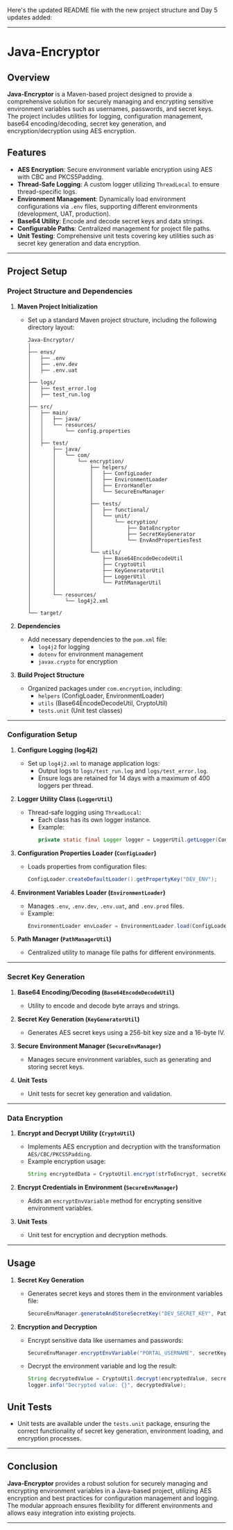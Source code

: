 Here's the updated README file with the new project structure and Day 5 updates added:

---

# Java-Encryptor

## Overview
**Java-Encryptor** is a Maven-based project designed to provide a comprehensive solution for securely managing and encrypting sensitive environment variables such as usernames, passwords, and secret keys. The project includes utilities for logging, configuration management, base64 encoding/decoding, secret key generation, and encryption/decryption using AES encryption.

## Features
- **AES Encryption**: Secure environment variable encryption using AES with CBC and PKCS5Padding.
- **Thread-Safe Logging**: A custom logger utilizing `ThreadLocal` to ensure thread-specific logs.
- **Environment Management**: Dynamically load environment configurations via `.env` files, supporting different environments (development, UAT, production).
- **Base64 Utility**: Encode and decode secret keys and data strings.
- **Configurable Paths**: Centralized management for project file paths.
- **Unit Testing**: Comprehensive unit tests covering key utilities such as secret key generation and data encryption.

---

## Project Setup

### Project Structure and Dependencies

1. **Maven Project Initialization**  
   - Set up a standard Maven project structure, including the following directory layout:

     ```plaintext
     Java-Encryptor/
     │
     ├── envs/
     │   ├── .env
     │   ├── .env.dev
     │   ├── .env.uat
     │
     ├── logs/
     │   ├── test_error.log
     │   ├── test_run.log
     │
     ├── src/
     │   ├── main/
     │   │   ├── java/
     │   │   └── resources/
     │   │       └── config.properties
     │   │
     │   ├── test/
     │       ├── java/
     │       │   └── com/
     │       │       └── encryption/
     │       │           ├── helpers/
     │       │           │   ├── ConfigLoader
     │       │           │   ├── EnvironmentLoader
     │       │           │   ├── ErrorHandler
     │       │           │   └── SecureEnvManager
     │       │           │
     │       │           ├── tests/
     │       │           │   ├── functional/
     │       │           │   └── unit/
     │       │           │       └── ecryption/
     │       │           │           ├── DataEncryptor
     │       │           │           ├── SecretKeyGenerator
     │       │           │           └── EnvAndPropertiesTest
     │       │           │
     │       │           └── utils/
     │       │               ├── Base64EncodeDecodeUtil
     │       │               ├── CryptoUtil
     │       │               ├── KeyGeneratorUtil
     │       │               ├── LoggerUtil
     │       │               └── PathManagerUtil
     │       │
     │       └── resources/
     │           └── log4j2.xml
     │
     └── target/
     ```

2. **Dependencies**
   - Add necessary dependencies to the `pom.xml` file:
     - `log4j2` for logging
     - `dotenv` for environment management
     - `javax.crypto` for encryption
     
3. **Build Project Structure**
   - Organized packages under `com.encryption`, including:
     - `helpers` (ConfigLoader, EnvironmentLoader)
     - `utils` (Base64EncodeDecodeUtil, CryptoUtil)
     - `tests.unit` (Unit test classes)

---

### Configuration Setup

1. **Configure Logging (log4j2)**  
   - Set up `log4j2.xml` to manage application logs:
     - Output logs to `logs/test_run.log` and `logs/test_error.log`.
     - Ensure logs are retained for 14 days with a maximum of 400 loggers per thread.

2. **Logger Utility Class (`LoggerUtil`)**  
   - Thread-safe logging using `ThreadLocal`:
     - Each class has its own logger instance.
     - Example:
       ```java
       private static final Logger logger = LoggerUtil.getLogger(ConfigLoader.class);
       ```

3. **Configuration Properties Loader (`ConfigLoader`)**  
   - Loads properties from configuration files:
     ```java
     ConfigLoader.createDefaultLoader().getPropertyKey("DEV_ENV");
     ```

4. **Environment Variables Loader (`EnvironmentLoader`)**  
   - Manages `.env`, `.env.dev`, `.env.uat`, and `.env.prod` files.
   - Example:
     ```java
     EnvironmentLoader envLoader = EnvironmentLoader.load(ConfigLoader.createDefaultLoader().getPropertyKey("DEV_ENV"));
     ```

5. **Path Manager (`PathManagerUtil`)**  
   - Centralized utility to manage file paths for different environments.

---

### Secret Key Generation

1. **Base64 Encoding/Decoding (`Base64EncodeDecodeUtil`)**  
   - Utility to encode and decode byte arrays and strings.

2. **Secret Key Generation (`KeyGeneratorUtil`)**  
   - Generates AES secret keys using a 256-bit key size and a 16-byte IV.

3. **Secure Environment Manager (`SecureEnvManager`)**  
   - Manages secure environment variables, such as generating and storing secret keys.

4. **Unit Tests**  
   - Unit tests for secret key generation and validation.

---

### Data Encryption

1. **Encrypt and Decrypt Utility (`CryptoUtil`)**  
   - Implements AES encryption and decryption with the transformation `AES/CBC/PKCS5Padding`.
   - Example encryption usage:
     ```java
     String encryptedData = CryptoUtil.encrypt(strToEncrypt, secretKey);
     ```

2. **Encrypt Credentials in Environment (`SecureEnvManager`)**  
   - Adds an `encryptEnvVariable` method for encrypting sensitive environment variables.

3. **Unit Tests**  
   - Unit test for encryption and decryption methods.

---

## Usage

1. **Secret Key Generation**  
   - Generates secret keys and stores them in the environment variables file:
     ```java
     SecureEnvManager.generateAndStoreSecretKey("DEV_SECRET_KEY", PathManagerUtil.getDevEnvFilePath());
     ```

2. **Encryption and Decryption**  
   - Encrypt sensitive data like usernames and passwords:
     ```java
     SecureEnvManager.encryptEnvVariable("PORTAL_USERNAME", secretKey, PathManagerUtil.getDevEnvFilePath());
     ```

   - Decrypt the environment variable and log the result:
     ```java
     String decryptedValue = CryptoUtil.decrypt(encryptedValue, secretKey);
     logger.info("Decrypted value: {}", decryptedValue);
     ```

## Unit Tests
- Unit tests are available under the `tests.unit` package, ensuring the correct functionality of secret key generation, environment loading, and encryption processes.

---

## Conclusion
**Java-Encryptor** provides a robust solution for securely managing and encrypting environment variables in a Java-based project, utilizing AES encryption and best practices for configuration management and logging. The modular approach ensures flexibility for different environments and allows easy integration into existing projects.

---
